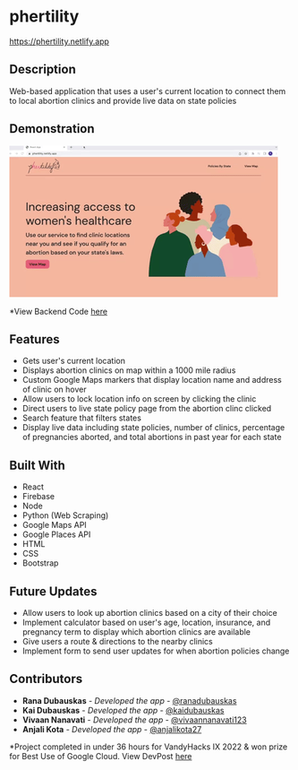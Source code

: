 # phertility

https://phertility.netlify.app

## Description
Web-based application that uses a user's current location to connect them to local abortion clinics and provide live data on state policies 

## Demonstration
![](demonstration2.gif) 

*View Backend Code [here](https://github.com/ranadubauskas/phertility-backend)

## Features
- Gets user's current location
- Displays abortion clinics on map within a 1000 mile radius
- Custom Google Maps markers that display location name and address of clinic on hover
- Allow users to lock location info on screen by clicking the clinic
- Direct users to live state policy page from the abortion clinc clicked
- Search feature that filters states
- Display live data including state policies, number of clinics, percentage of pregnancies aborted, and total abortions in past year for each state


## Built With
- React
- Firebase
- Node
- Python (Web Scraping)
- Google Maps API
- Google Places API
- HTML
- CSS
- Bootstrap

## Future Updates
- Allow users to look up abortion clinics based on a city of their choice
- Implement calculator based on user's age, location, insurance, and pregnancy term to display which abortion clinics are available
- Give users a route & directions to the nearby clinics
- Implement form to send user updates for when abortion policies change 


## Contributors
  - **Rana Dubauskas** - *Developed the app* -
    [@ranadubauskas](https://github.com/ranadubauskas)
  - **Kai Dubauskas** - *Developed the app*  - [@kaidubauskas](https://github.com/KaiDubauskas)
  - **Vivaan Nanavati** - *Developed the app* - [@vivaannanavati123](https://github.com/vivaannanavati123)
  - **Anjali Kota** - *Developed the app* - [@anjalikota27](https://github.com/Anjalikota27)

*Project completed in under 36 hours for VandyHacks IX 2022 & won prize for Best Use of Google Cloud. View DevPost [here](https://devpost.com/software/phertility)

